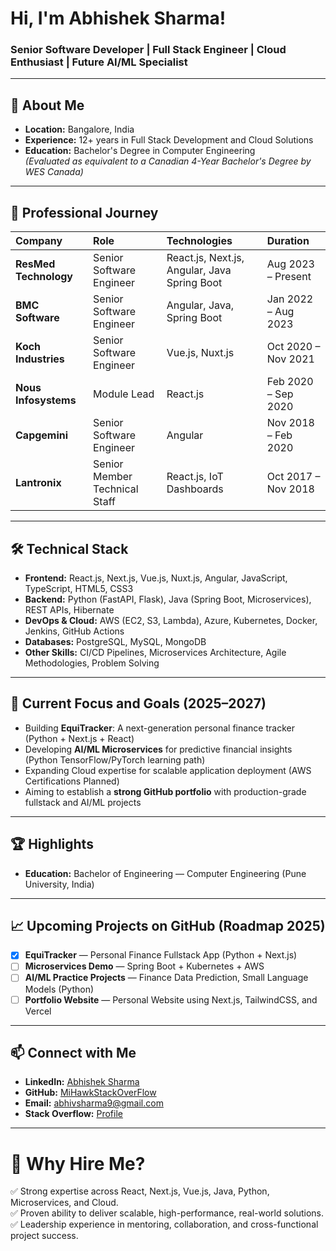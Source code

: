 
# Hi, I'm Abhishek Sharma!

### Senior Software Developer | Full Stack Engineer | Cloud Enthusiast | Future AI/ML Specialist

---

## 📜 About Me

- **Location:** Bangalore, India
- **Experience:** 12+ years in Full Stack Development and Cloud Solutions
- **Education:** Bachelor's Degree in Computer Engineering  
  _(Evaluated as equivalent to a Canadian 4-Year Bachelor's Degree by WES Canada)_

---

## 💼 Professional Journey

| Company | Role | Technologies | Duration |
|:---|:---|:---|:---|
| **ResMed Technology** | Senior Software Engineer | React.js, Next.js, Angular, Java Spring Boot | Aug 2023 – Present |
| **BMC Software** | Senior Software Engineer | Angular, Java, Spring Boot | Jan 2022 – Aug 2023 |
| **Koch Industries** | Senior Software Engineer | Vue.js, Nuxt.js | Oct 2020 – Nov 2021 |
| **Nous Infosystems** | Module Lead | React.js | Feb 2020 – Sep 2020 |
| **Capgemini** | Senior Software Engineer | Angular | Nov 2018 – Feb 2020 |
| **Lantronix** | Senior Member Technical Staff | React.js, IoT Dashboards | Oct 2017 – Nov 2018 |

---

## 🛠️ Technical Stack

- **Frontend:** React.js, Next.js, Vue.js, Nuxt.js, Angular, JavaScript, TypeScript, HTML5, CSS3
- **Backend:** Python (FastAPI, Flask), Java (Spring Boot, Microservices), REST APIs, Hibernate
- **DevOps & Cloud:** AWS (EC2, S3, Lambda), Azure, Kubernetes, Docker, Jenkins, GitHub Actions
- **Databases:** PostgreSQL, MySQL, MongoDB
- **Other Skills:** CI/CD Pipelines, Microservices Architecture, Agile Methodologies, Problem Solving

---

## 🚀 Current Focus and Goals (2025–2027)

- Building **EquiTracker**: A next-generation personal finance tracker (Python + Next.js + React)
- Developing **AI/ML Microservices** for predictive financial insights (Python TensorFlow/PyTorch learning path)
- Expanding Cloud expertise for scalable application deployment (AWS Certifications Planned)
- Aiming to establish a **strong GitHub portfolio** with production-grade fullstack and AI/ML projects

---

## 🏆 Highlights

- **Education:** Bachelor of Engineering — Computer Engineering (Pune University, India)

---

## 📈 Upcoming Projects on GitHub (Roadmap 2025)

- [x] **EquiTracker** — Personal Finance Fullstack App (Python + Next.js)
- [ ] **Microservices Demo** — Spring Boot + Kubernetes + AWS
- [ ] **AI/ML Practice Projects** — Finance Data Prediction, Small Language Models (Python)
- [ ] **Portfolio Website** — Personal Website using Next.js, TailwindCSS, and Vercel

---

## 📫 Connect with Me

- **LinkedIn:** [Abhishek Sharma](https://www.linkedin.com/in/abhishek-sharma-18ab6aa8/)
- **GitHub:** [MiHawkStackOverFlow](https://github.com/MiHawkStackOverFlow)
- **Email:** abhivsharma9@gmail.com
- **Stack Overflow:** [Profile](https://stackoverflow.com/users/6504463/abhishek-sharma)

---

# 🌟 Why Hire Me?

✅ Strong expertise across React, Next.js, Vue.js, Java, Python, Microservices, and Cloud.  
✅ Proven ability to deliver scalable, high-performance, real-world solutions.  
✅ Leadership experience in mentoring, collaboration, and cross-functional project success.
